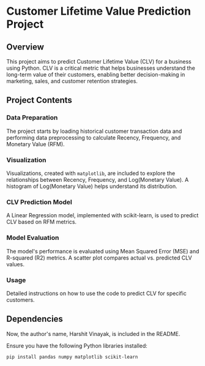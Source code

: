 # Customer Lifetime Value Prediction Project

## Overview

This project aims to predict Customer Lifetime Value (CLV) for a business using Python. CLV is a critical metric that helps businesses understand the long-term value of their customers, enabling better decision-making in marketing, sales, and customer retention strategies.

## Project Contents

### Data Preparation
The project starts by loading historical customer transaction data and performing data preprocessing to calculate Recency, Frequency, and Monetary Value (RFM).

### Visualization
Visualizations, created with `matplotlib`, are included to explore the relationships between Recency, Frequency, and Log(Monetary Value). A histogram of Log(Monetary Value) helps understand its distribution.

### CLV Prediction Model
A Linear Regression model, implemented with scikit-learn, is used to predict CLV based on RFM metrics.

### Model Evaluation
The model's performance is evaluated using Mean Squared Error (MSE) and R-squared (R2) metrics. A scatter plot compares actual vs. predicted CLV values.

### Usage
Detailed instructions on how to use the code to predict CLV for specific customers.

## Dependencies


Now, the author's name, Harshit Vinayak, is included in the README.


Ensure you have the following Python libraries installed:

```bash
pip install pandas numpy matplotlib scikit-learn
